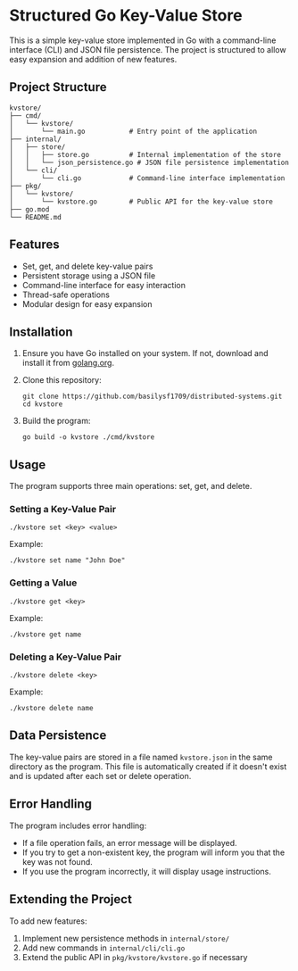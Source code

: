 # Structured Go Key-Value Store

This is a simple key-value store implemented in Go with a command-line interface (CLI) and JSON file persistence. The project is structured to allow easy expansion and addition of new features.

## Project Structure

```
kvstore/
├── cmd/
│   └── kvstore/
│       └── main.go           # Entry point of the application
├── internal/
│   ├── store/
│   │   ├── store.go          # Internal implementation of the store
│   │   └── json_persistence.go # JSON file persistence implementation
│   └── cli/
│       └── cli.go            # Command-line interface implementation
├── pkg/
│   └── kvstore/
│       └── kvstore.go        # Public API for the key-value store
├── go.mod
└── README.md
```

## Features

- Set, get, and delete key-value pairs
- Persistent storage using a JSON file
- Command-line interface for easy interaction
- Thread-safe operations
- Modular design for easy expansion

## Installation

1. Ensure you have Go installed on your system. If not, download and install it from [golang.org](https://golang.org/).

2. Clone this repository:
   ```
   git clone https://github.com/basilysf1709/distributed-systems.git
   cd kvstore
   ```

3. Build the program:
   ```
   go build -o kvstore ./cmd/kvstore
   ```

## Usage

The program supports three main operations: set, get, and delete.

### Setting a Key-Value Pair

```
./kvstore set <key> <value>
```

Example:
```
./kvstore set name "John Doe"
```

### Getting a Value

```
./kvstore get <key>
```

Example:
```
./kvstore get name
```

### Deleting a Key-Value Pair

```
./kvstore delete <key>
```

Example:
```
./kvstore delete name
```

## Data Persistence

The key-value pairs are stored in a file named `kvstore.json` in the same directory as the program. This file is automatically created if it doesn't exist and is updated after each set or delete operation.

## Error Handling

The program includes error handling:

- If a file operation fails, an error message will be displayed.
- If you try to get a non-existent key, the program will inform you that the key was not found.
- If you use the program incorrectly, it will display usage instructions.

## Extending the Project

To add new features:

1. Implement new persistence methods in `internal/store/`
2. Add new commands in `internal/cli/cli.go`
3. Extend the public API in `pkg/kvstore/kvstore.go` if necessary
